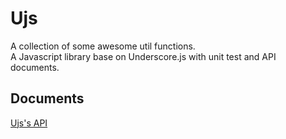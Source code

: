 # Ujs
A collection of some awesome util functions.  
A Javascript library base on Underscore.js with unit test and API documents.

## Documents
[Ujs's API](http://maxpsc.github.io/Ujs/gen)


